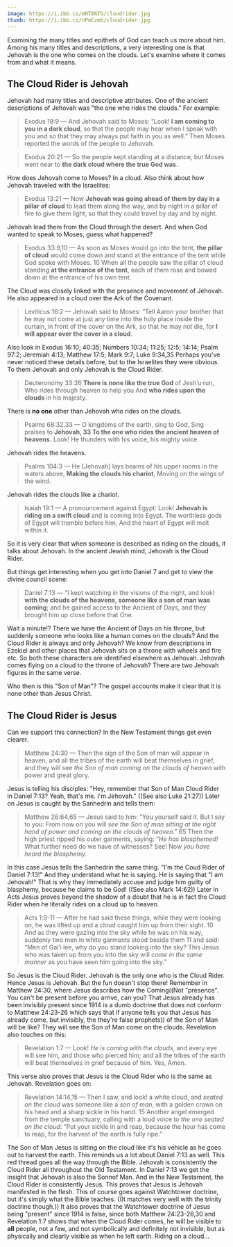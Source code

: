 ```yaml
---
image: https://i.ibb.co/mNT86TG/cloudrider.jpg
thumb: https://i.ibb.co/nPmCzmb/cloudrider.jpg
---
```

Examining the many titles and epithets of God can teach us more about him. Among his many titles and descriptions, a very interesting one is that Jehovah is the one who comes on the clouds. Let's examine where it comes from and what it means.

## The Cloud Rider is Jehovah

Jehovah had many titles and descriptive attributes. One of the ancient descriptions of Jehovah was "the one who rides the clouds." For example:

> Exodus 19:9 — And Jehovah said to Moses: “Look! **I am coming to you in a dark cloud**, so that the people may hear when I speak with you and so that they may always put faith in you as well.” Then Moses reported the words of the people to Jehovah.

> Exodus 20:21 — So the people kept standing at a distance, but Moses went near to **the dark cloud where the true God was**.

How does Jehovah come to Moses? In a cloud. Also think about how Jehovah traveled with the Israelites:

> Exodus 13:21 — Now **Jehovah was going ahead of them by day in a pillar of cloud** to lead them along the way, and by night in a pillar of fire to give them light, so that they could travel by day and by night.

Jehovah lead them from the Cloud through the desert. And when God wanted to speak to Moses, guess what happened?

> Exodus 33:9,10 — As soon as Moses would go into the tent, **the pillar of cloud** would come down and stand at the entrance of the tent while God spoke with Moses. 10 When all the people saw the pillar of cloud standing **at the entrance of the tent**, each of them rose and bowed down at the entrance of his own tent.

The Cloud was closely linked with the presence and movement of Jehovah. He also appeared in a cloud over the Ark of the Covenant.

> Leviticus 16:2 — Jehovah said to Moses: “Tell Aaron your brother that he may not come at just any time into the holy place inside the curtain, in front of the cover on the Ark, so that he may not die, for **I will appear over the cover in a cloud**.

Also look in Exodus 16:10; 40:35; Numbers 10:34; 11:25; 12:5; 14:14; Psalm 97:2; Jeremiah 4:13; Matthew 17:5; Mark 9:7; Luke 9:34,35 Perhaps you've never noticed these details before, but to the Israelites they were obvious. To them Jehovah and only Jehovah is the Cloud Rider.

> Deuteronomy 33:26 **There is none like the true God** of Jeshʹu·run, Who rides through heaven to help you And **who rides upon the clouds** in his majesty.

There is **no one** other than Jehovah who rides on the clouds.

> Psalms 68:32,33 — O kingdoms of the earth, sing to God, Sing praises to **Jehovah, 33 To the one who rides the ancient heaven of heavens.** Look! He thunders with his voice, his mighty voice.

Jehovah rides the heavens.

> Psalms 104:3 — He [Jehovah] lays beams of his upper rooms in the waters above, **Making the clouds his chariot**, Moving on the wings of the wind.

Jehovah rides the clouds like a chariot.

> Isaiah 19:1 — A pronouncement against Egypt: Look! **Jehovah is riding on a swift cloud** and is coming into Egypt. The worthless gods of Egypt will tremble before him, And the heart of Egypt will melt within it.

So it is very clear that when someone is described as riding on the clouds, it talks about Jehovah. In the ancient Jewish mind, Jehovah is the Cloud Rider. 

But things get interesting when you get into Daniel 7 and get to view the divine council scene:

> Daniel 7:13 — “I kept watching in the visions of the night, and look! **with the clouds of the heavens, someone like a son of man was coming**; and he gained access to the Ancient of Days, and they brought him up close before that One.

Wait a minute!? There we have the Ancient of Days on his throne, but suddenly someone who looks like a human comes on the clouds? And the Cloud Rider is always and only Jehovah?  We know from descriptions in Ezekiel and other places that Jehovah sits on a throne with wheels and fire etc. So both these characters are identified elsewhere as Jehovah. Jehovah comes flying on a cloud to the throne of Jehovah? There are two Jehovah figures in the same verse.

Who then is this "Son of Man"? The gospel accounts make it clear that it is none other than Jesus Christ.

## The Cloud Rider is Jesus

Can we support this connection? In the New Testament things get even clearer.

> Matthew 24:30 — Then the sign of the Son of man will appear in heaven, and all the tribes of the earth will beat themselves in grief, and they will see _the Son of man coming on the clouds of heaven_ with power and great glory.

Jesus is telling his disciples: "Hey, remember that Son of Man Cloud Rider in Daniel 7:13? Yeah, that's me. I'm Jehovah." ((See also Luke 21:27)) Later on Jesus is caught by the Sanhedrin and tells them:

> Matthew 26:64,65 — Jesus said to him: “You yourself said it. But I say to you: From now on you will _see the Son of man sitting at the right hand of power and coming on the clouds of heaven_.” 65 Then the high priest ripped his outer garments, saying: “_He has blasphemed!_ What further need do we have of witnesses? See! Now _you have heard the blasphemy._

In this case Jesus tells the Sanhedrin the same thing. "I'm the Coud Rider of Daniel 7:13!" And they understand what he is saying. He is saying that "I am Jehovah!" That is why they immediately accuse and judge him guilty of blasphemy, because he claims to be God! ((See also Mark 14:62)) Later in Acts Jesus proves beyond the shadow of a doubt that he is in fact the Cloud Rider when he literally rides on a cloud up to heaven.

> Acts 1:9-11 — After he had said these things, while they were looking on, he was lifted up and a cloud caught him up from their sight. 10 And as they were gazing into the sky while he was on his way, suddenly two men in white garments stood beside them 11 and said: “Men of Galʹi·lee, why do you stand looking into the sky? This Jesus who was taken up from you into the sky will _come in the same manner_ as you have seen him going into the sky.”

So Jesus is the Cloud Rider. Jehovah is the only one who is the Cloud Rider. Hence Jesus is Jehovah. But the fun doesn't stop there! Remember in Matthew 24:30, where Jesus describes how the Coming((Not "presence". You can't be present before you arrive, can you? That Jesus already has been invisibly present since 1914 is a dumb doctrine that does not conform to Matthew 24:23-26 which says that if anyone tells you that Jesus has already come, but invisibly, the they're false prophets)) of the Son of Man will be like? They will see the Son of Man come on the clouds. Revelation also touches on this:

> Revelation 1:7 — Look! _He is coming with the clouds_, and every eye will see him, and those who pierced him; and all the tribes of the earth will beat themselves in grief because of him. Yes, Amen.

This verse also proves that Jesus is the Cloud Rider who is the same as Jehovah. Revelation goes on:

> Revelation 14:14,15 — Then I saw, and look! a white cloud, and _seated on the cloud_ was someone like a _son of man_, with a golden crown on his head and a sharp sickle in his hand. 15 Another angel emerged from the temple sanctuary, calling with a loud voice to _the one seated on the cloud_: “Put your sickle in and reap, because the hour has come to reap, for the harvest of the earth is fully ripe.”

The Son of Man Jesus is sitting on the cloud like it's his vehicle as he goes out to harvest the earth. This reminds us a lot about Daniel 7:13 as well. This red thread goes all the way through the Bible. Jehovah is consistently the Cloud Rider all throughout the Old Testament. In Daniel 7:13 we get the insight that Jehovah is also the Sonnof Man. And in the New Testament, the Cloud Rider is consistently Jesus. This proves that Jesus is Jehovah manifested in the flesh. This of course goes against Watchtower doctrine, but it's simply what the Bible teaches. ((It matches very well with the trinity doctrine though.)) It also proves that the Watchtower doctrine of Jesus being "present" since 1914 is false, since both Matthew 24:23-26,30 and Revelation 1:7 shows that when the Cloud Rider comes, he will be visible to **all** people, not a few, and not symbolically and definitely not invisible, but as physically and clearly visible as when he left earth. Riding on a cloud...
